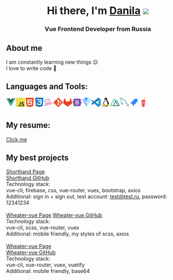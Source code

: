 <h1 align="center">Hi there, I'm <a href="https://github.com/danilabais" target="_blank">Danila</a> 
<img src="https://github.com/blackcater/blackcater/raw/main/images/Hi.gif" height="32"/></h1>
<h3 align="center">Vue Frontend Developer from Russia</h3>

## About me
I am constantly learning new things &#128521;  
I love to write code &#129321;

## Languages and Tools:

<img align="left" alt="vue" width="26px" src="https://github.com/devicons/devicon/blob/master/icons/vuejs/vuejs-original.svg">
<img align="left" alt="javascript" width="26px" src="https://raw.githubusercontent.com/devicons/devicon/1119b9f84c0290e0f0b38982099a2bd027a48bf1/icons/javascript/javascript-original.svg">
<img align="left" alt="html" width="26px" src="https://raw.githubusercontent.com/devicons/devicon/1119b9f84c0290e0f0b38982099a2bd027a48bf1/icons/html5/html5-plain.svg">
<img align="left" alt="css" width="26px" src="https://raw.githubusercontent.com/devicons/devicon/1119b9f84c0290e0f0b38982099a2bd027a48bf1/icons/css3/css3-plain.svg">
<img align="left" alt="sass" width="26px" src="https://raw.githubusercontent.com/devicons/devicon/1119b9f84c0290e0f0b38982099a2bd027a48bf1/icons/sass/sass-original.svg">
<img align="left" alt="git" width="26px" src="https://raw.githubusercontent.com/devicons/devicon/1119b9f84c0290e0f0b38982099a2bd027a48bf1/icons/git/git-plain.svg">
<img align="left" alt="gitlab" width="26px" src="https://raw.githubusercontent.com/devicons/devicon/1119b9f84c0290e0f0b38982099a2bd027a48bf1/icons/gitlab/gitlab-plain.svg">
<img align="left" alt="bootstrap" width="26px" src="https://raw.githubusercontent.com/devicons/devicon/1119b9f84c0290e0f0b38982099a2bd027a48bf1/icons/bootstrap/bootstrap-plain.svg">
<img align="left" alt="vuetify" width="26px" src="https://raw.githubusercontent.com/devicons/devicon/1119b9f84c0290e0f0b38982099a2bd027a48bf1/icons/vuetify/vuetify-original.svg">
<img align="left" alt="vscode" width="26px" src="https://raw.githubusercontent.com/devicons/devicon/1119b9f84c0290e0f0b38982099a2bd027a48bf1/icons/vscode/vscode-original.svg">
<img align="left" alt="linux" width="26px" src="https://raw.githubusercontent.com/devicons/devicon/1119b9f84c0290e0f0b38982099a2bd027a48bf1/icons/linux/linux-original.svg">
<img align="left" alt="nuxtjs" width="26px" src="https://raw.githubusercontent.com/devicons/devicon/1119b9f84c0290e0f0b38982099a2bd027a48bf1/icons/nuxtjs/nuxtjs-original.svg">
<img align="left" alt="mysql" width="26px" src="https://raw.githubusercontent.com/devicons/devicon/1119b9f84c0290e0f0b38982099a2bd027a48bf1/icons/mysql/mysql-original.svg">
<img align="left" alt="jira" width="26px" src="https://raw.githubusercontent.com/devicons/devicon/1119b9f84c0290e0f0b38982099a2bd027a48bf1/icons/jira/jira-original.svg">
<img align="left" alt="gulp" width="26px" src="https://raw.githubusercontent.com/devicons/devicon/1119b9f84c0290e0f0b38982099a2bd027a48bf1/icons/gulp/gulp-plain.svg">  
<br>

<br>


## My resume: 
<a href="https://drive.google.com/file/d/1xBbtbS1mvw6L2f_jiWO9I-gUs8GfV9sT/view" target="_blank" target="_blank">Click me</a>

## My best projects
<a href="https://shorthand-d381a.web.app/" target="_blank">Shorthand Page</a><br>
<a href="https://github.com/danilabais/shorthand-vue" target="_blank">Shorthand GitHub</a><br>
Technology stack:<br> vue-cli, firebase, css, vue-router, vuex, bootstrap, axios<br>
Additional: sign in + sign out, test account: test@test.ru, password: 12341234<br><br>
<a href="https://wheater-vue.web.app/" target="_blank">Wheater-vue Page</a>
<a href="https://github.com/danilabais/wheater-vue" target="_blank">Wheater-vue GitHub</a><br>
Technology stack:<br> vue-cli,  scss, vue-router, vuex<br>
Additional: mobile friendly, my styles of scss, axios<br><br>
<a href="https://test-881d9.web.app/" target="_blank">Wheater-vue Page</a><br>
<a href="https://github.com/danilabais/test-task" target="_blank">Wheater-vue GitHub</a><br>
Technology stack:<br> vue-cli, vue-router, vuex, vuetify<br>
Additional: mobile friendly, base64
